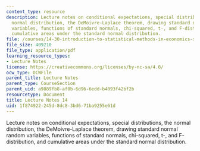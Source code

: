 ```yaml
---
content_type: resource
description: Lecture notes on conditional expectations, special distributions, the
  normal distribution, the DeMoivre-Laplace theorem, drawing standard normal random
  variables, functions of standard normals, chi-squared, t-, and F-distribution, and
  cumulative areas under the standard normal distribution.
file: /courses/14-30-introduction-to-statistical-methods-in-economics-spring-2009/1f874922245d8dc83bd671ba9255e61d_MIT14_30s09_lec14.pdf
file_size: 409210
file_type: application/pdf
learning_resource_types:
- Lecture Notes
license: https://creativecommons.org/licenses/by-nc-sa/4.0/
ocw_type: OCWFile
parent_title: Lecture Notes
parent_type: CourseSection
parent_uid: a9889fb8-af0b-6d96-6edd-b4093f42bf2b
resourcetype: Document
title: Lecture Notes 14
uid: 1f874922-245d-8dc8-3bd6-71ba9255e61d
---
```

Lecture notes on conditional expectations, special distributions, the normal distribution, the DeMoivre-Laplace theorem, drawing standard normal random variables, functions of standard normals, chi-squared, t-, and F-distribution, and cumulative areas under the standard normal distribution.